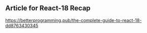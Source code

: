 ## Article for React-18 Recap 
https://betterprogramming.pub/the-complete-guide-to-react-18-dd8763430345
